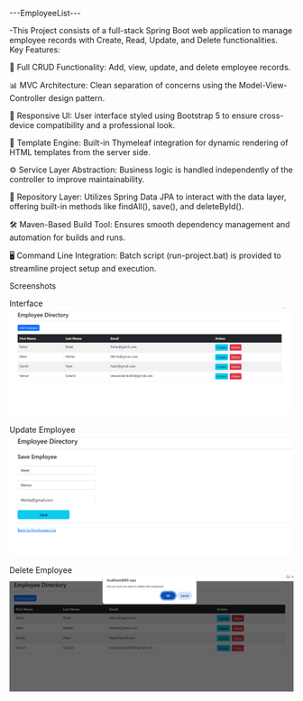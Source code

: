---EmployeeList---

-This Project consists of a full-stack Spring Boot web application to manage employee records with Create, Read, Update, and Delete functionalities. Key Features:

🔄 Full CRUD Functionality: Add, view, update, and delete employee records.

📊 MVC Architecture: Clean separation of concerns using the Model-View-Controller design pattern.

🎨 Responsive UI: User interface styled using Bootstrap 5 to ensure cross-device compatibility and a professional look.

📝 Template Engine: Built-in Thymeleaf integration for dynamic rendering of HTML templates from the server side.

⚙️ Service Layer Abstraction: Business logic is handled independently of the controller to improve maintainability.

🧩 Repository Layer: Utilizes Spring Data JPA to interact with the data layer, offering built-in methods like findAll(), save(), and deleteById().

🛠 Maven-Based Build Tool: Ensures smooth dependency management and automation for builds and runs.

🖥 Command Line Integration: Batch script (run-project.bat) is provided to streamline project setup and execution.

Screenshots

Interface
![App Screenshot](https://raw.githubusercontent.com/Veeratsolanki27/Java_EmpList/main/Project%20ScreenShots/Screenshot%202025-06-29%20180250.png)

Update Employee
![App Screenshot](https://raw.githubusercontent.com/Veeratsolanki27/Java_EmpList/main/Project%20ScreenShots/Screenshot%202025-06-29%20180326.png)

Delete Employee
![App Screenshot](https://raw.githubusercontent.com/Veeratsolanki27/Java_EmpList/main/Project%20ScreenShots/Screenshot%202025-06-29%20180311.png)
